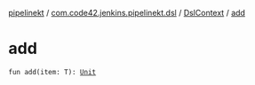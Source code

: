 [pipelinekt](../../index.md) / [com.code42.jenkins.pipelinekt.dsl](../index.md) / [DslContext](index.md) / [add](./add.md)

# add

`fun add(item: T): `[`Unit`](https://kotlinlang.org/api/latest/jvm/stdlib/kotlin/-unit/index.html)